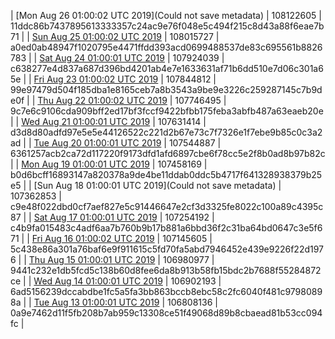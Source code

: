 | [Mon Aug 26 01:00:02 UTC 2019](Could not save metadata) | 108122605 | 11ddc86b7437895613333357c24ac9e76f048e5c494f215c8d43a88f6eae7b71 | 
| [Sun Aug 25 01:00:02 UTC 2019](https://transfer.sh/AeFKB/trcninja-dbdump-20190825010002.tar.bz2) | 108015727 | a0ed0ab48947f1020795e4471ffdd393acd0699488537de83c695561b8826783 | 
| [Sat Aug 24 01:00:01 UTC 2019](https://transfer.sh/4o8hK/trcninja-dbdump-20190824010001.tar.bz2) | 107924039 | c638277e4d837a687d396bd4201ab4e7e1633631af71b6dd510e7d06c301a65e | 
| [Fri Aug 23 01:00:02 UTC 2019](https://transfer.sh/g9Oan/trcninja-dbdump-20190823010002.tar.bz2) | 107844812 | 99e97479d504f185dba1e8165ceb7a8b3543a9be9e3226c259287145c7b9de0f | 
| [Thu Aug 22 01:00:02 UTC 2019]() | 107746495 | 9c7e6c9106cda909bff2ed17bf3fccf9422bfbb175feba3abfb487a63eaeb20e | 
| [Wed Aug 21 01:00:01 UTC 2019]() | 107631414 | d3d8d80adfd97e5e5e44126522c221d2b67e73c7f7326e1f7ebe9b85c0c3a2ad | 
| [Tue Aug 20 01:00:01 UTC 2019](https://transfer.sh/fspWX/trcninja-dbdump-20190820010001.tar.bz2) | 107544887 | 6361257acb2ca72d117220f9173dfd1afd6897cbe6f78cc5e2f8b0ad8b97b82c | 
| [Mon Aug 19 01:00:01 UTC 2019](https://transfer.sh/d7OJS/trcninja-dbdump-20190819010001.tar.bz2) | 107458169 | b0d6bcff16893147a820378a9de4be11ddab0ddc5b4717f641328938379b25e5 | 
| [Sun Aug 18 01:00:01 UTC 2019](Could not save metadata) | 107362853 | c9e48f022dbd0cf7aef827e5c91446647e2cf3d3325fe8022c100a89c4395c87 | 
| [Sat Aug 17 01:00:01 UTC 2019]() | 107254192 | c4b9fa015483c4adf6aa7b760b9b17b881a6bbd36f2c31ba64bd0647c3e5f671 | 
| [Fri Aug 16 01:00:02 UTC 2019]() | 107145605 | 5c438e86a301a76baf6e9f911615c5fd70fa5abd7946452e439e9226f22d1976 | 
| [Thu Aug 15 01:00:01 UTC 2019]() | 106980977 | 9441c232e1db5fcd5c138b60d8fee6da8b913b58fb15bdc2b7688f55284872ce | 
| [Wed Aug 14 01:00:01 UTC 2019]() | 106902193 | 6ad5156239dccabdbe1fc5a5fa3bb863bccb8ebc58c2fc6040f481c97980898a | 
| [Tue Aug 13 01:00:01 UTC 2019](https://transfer.sh/nfDuc/trcninja-dbdump-20190813010001.tar.bz2) | 106808136 | 0a9e7462d11f5fb208b7ab959c13308ce51f49068d89b8cbaead81b53cc094fc | 
